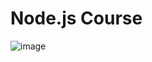 # Node.js Course
![image](https://github.com/user-attachments/assets/4330a2de-6093-4fd6-aa77-932c078e0bfd)
